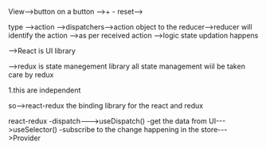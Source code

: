 View-->button on a button -->+ - reset-->

type -->action -->dispatchers-->action object to the reducer-->reducer will identify the action -->as per received action -->logic state updation happens

-->React is UI library

-->redux is state manegement library
all state management wiil be taken care by redux

1.this are independent

so-->react-redux the binding library for the react and redux

react-redux
-dispatch--->useDispatch()
-get the data from UI--->useSelector()
-subscribe to the change happening in the store--->Provider